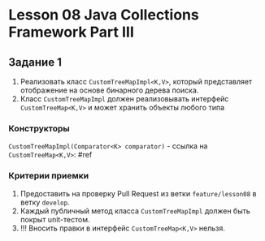 # Lesson 08 Java Collections Framework Part III

## Задание 1

1. Реализовать класс `CustomTreeMapImpl<K,V>`, который представляет отображение на основе бинарного дерева поиска.
2. Класс `CustomTreeMapImpl` должен реализовывать интерфейс `CustomTreeMap<K,V>` и может хранить объекты любого типа

### Конструкторы

`CustomTreeMapImpl(Comparator<K> comparator)` - ссылка на `CustomTreeMap<K,V>`: #ref

### Критерии приемки

1. Предоставить на проверку Pull Request из ветки `feature/lesson08` в ветку `develop`.
2. Каждый публичный метод класса `CustomTreeMapImpl` должен быть покрыт unit-тестом.
3. !!! Вносить правки в интерфейс `CustomTreeMap<K,V>` нельзя.

